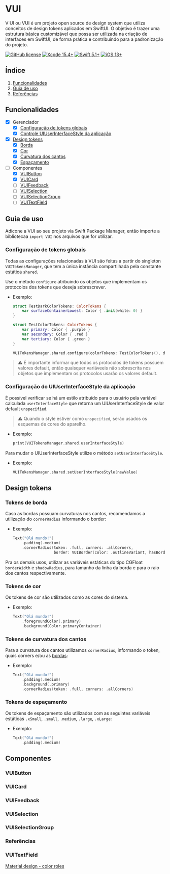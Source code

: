 # VUI

V UI ou VUI é um projeto open source de design system que utiliza conceitos de design tokens aplicados em SwiftUI. O objetivo é trazer uma estrutura básica customizável que possa ser utilizada na criação de interfaces em SwiftUI, de forma prática e contribuindo para a padronização do projeto.

[![GitHub license](https://img.shields.io/github/license/victorpereiradepaula/vui)](https://github.com/victorpereiradepaula/vui/blob/master/LICENSE)
[![Xcode 15.4+](https://img.shields.io/badge/Xcode-15.4%2B-blue.svg)](https://developer.apple.com/documentation/Xcode-Release-Notes/xcode-15_4-release-notes)
[![Swift 5.1+](https://img.shields.io/badge/Swift-5.1%2B-orange.svg)](https://github.com/apple/swift/releases/tag/swift-5.10-RELEASE)
[![iOS 13+](https://img.shields.io/badge/iOS-13%2B-purple)](https://support.apple.com/pt-br/118392)

## Índice

1. [Funcionalidades](#funcionalidades)
1. [Guia de uso](#guia-de-uso)
1. [Referências](#referências)

## Funcionalidades

- [x] Gerenciador
    - [x] [Configuração de tokens globais](#configuração-de-tokens-globais)
    - [x] [Controle UIUserInterfaceStyle da aplicação](#configuração-do-uiuserinterfacestyle-da-aplicação)
- [x] [Design tokens](#design-tokens)
    - [x] [Borda](#tokens-de-borda)
    - [x] [Cor](#tokens-de-cor)
    - [x] [Curvatura dos cantos](#tokens-de-curvatura-dos-cantos)
    - [x] [Espaçamento](#tokens-de-espaçamento)
- [ ] Componentes
    - [x] [VUIButton](#vuibutton)
    - [x] [VUICard](#vuicard)
    - [ ] [VUIFeedback](#vuifeedback)
    - [ ] [VUISelection](#vuiselection)
    - [ ] [VUISelectionGroup](#vuiselectiongroup)
    - [ ] [VUITextField](#vuitextfield)

## Guia de uso

Adicone a VUI ao seu projeto via Swift Package Manager, então importe a bibliotecaa `import VUI` nos arquivos que for utilizar.

### Configuração de tokens globais

Todas as configurações relacionadas à VUI são feitas a partir do singleton `VUITokensManager`, que tem a única instância compartilhada pela constante estática `shared`.

Use o método `configure` atribuindo os objetos que implementam os protocolos dos tokens que deseja sobrescrever.

- Exemplo:

    ```swift
    struct TestDarkColorTokens: ColorTokens {
        var surfaceContainerLowest: Color { .init(white: 0) }
    }

    struct TestColorTokens: ColorTokens {
        var primary: Color { .purple }
        var secondary: Color { .red }
        var tertiary: Color { .green }
    }

    VUITokensManager.shared.configure(colorTokens: TestColorTokens(), darkColorTokens: TestDarkColorTokens())
    ```

> :warning: É importante informar que todos os protocolos de tokens possuem valores default, então quaisquer variáveeis não sobrescrita nos objetos que implementam os protocolos usarão os valores default.

### Configuração do UIUserInterfaceStyle da aplicação

É possível verificar se há um estilo atribuído para o usuário pela variável calculada `userInterfaceStyle` que retorna um UIUserInterfaceStyle de valor default `unspecified`.

> :warning: Quando o style estiver como `unspecified`, serão usados os esquemas de cores do aparelho.

- Exemplo:

    ```swift
    print(VUITokensManager.shared.userInterfaceStyle)
    ```

Para mudar o UIUserInterfaceStyle utilize o método `setUserInterfaceStyle`.

- Exemplo:

    ```swift
    VUITokensManager.shared.setUserInterfaceStyle(newValue)
    ```

## Design tokens

### Tokens de borda

Caso as bordas possuam curvaturas nos cantos, recomendamos a utilização do `cornerRadius` informando o border:

- Exemplo:
    ```swift
    Text("Olá mundo!")
        .padding(.medium)
        .cornerRadius(token: .full, corners: .allCorners, 
                      border: VUIBorder(color: .outlineVariant, hasBorder: true))
    ```
    
Pra os demais usos, utilizar as variáveis estáticas do tipo CGFloat `borderWidth` e `shadowRadius`, para tamanho da linha da borda e para o raio dos cantos respectivamente.

### Tokens de cor

Os tokens de cor são utilizados como as cores do sistema.

- Exemplo:
    ```swift
    Text("Olá mundo!")
        .foregroundColor(.primary)
        .background(Color.primaryContainer)
    ```

### Tokens de curvatura dos cantos

Para a curvatura dos cantos utilizamos `cornerRadius`, informando o token, quais corners e/ou as [bordas](#tokens-de-borda):

- Exemplo:
    ```swift
    Text("Olá mundo!")
        .padding(.medium)
        .background(.primary)
        .cornerRadius(token: .full, corners: .allCorners)
    ```
    
### Tokens de espaçamento

Os tokens de espaçamento são utilizados com as seguintes variáveis estáticas `.xSmall`, `.small`, `.medium`, `.large`, `.xLarge`:

- Exemplo:
    ```swift
    Text("Olá mundo!")
        .padding(.medium)
    ```

## Componentes

### VUIButton

### VUICard

### VUIFeedback

### VUISelection

### VUISelectionGroup

### Referências

### VUITextField

[Material design - color roles](https://m3.material.io/styles/color/roles)
